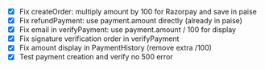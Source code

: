 - [x] Fix createOrder: multiply amount by 100 for Razorpay and save in paise
- [x] Fix refundPayment: use payment.amount directly (already in paise)
- [x] Fix email in verifyPayment: use payment.amount / 100 for display
- [x] Fix signature verification order in verifyPayment
- [x] Fix amount display in PaymentHistory (remove extra /100)
- [x] Test payment creation and verify no 500 error

